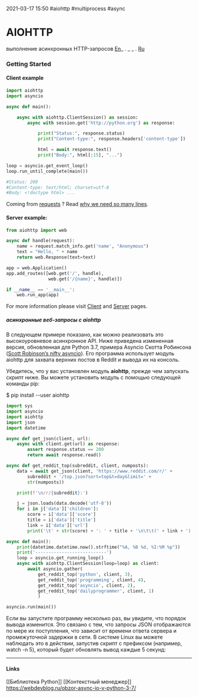 2021-03-17 15:50
#aiohttp #multiprocess #async
# AIOHTTP
выполнение асинхронных HTTP-запросов
[En](https://docs.aiohttp.org/en/stable/#welcome-to-aiohttp "Permalink to this headline")_ . _ _ . [Ru](https://pythonist.ru/rukovodstvo-po-sozdaniyu-api-zaprosov-v-python/)

### Getting Started[](https://docs.aiohttp.org/en/latest/index.html#getting-started "Permalink to this headline")
#### Client example[](https://docs.aiohttp.org/en/latest/index.html#client-example "Permalink to this headline")
```py
import aiohttp
import asyncio

async def main():

    async with aiohttp.ClientSession() as session:
        async with session.get('http://python.org') as response:

            print("Status:", response.status)
            print("Content-type:", response.headers['content-type'])

            html = await response.text()
            print("Body:", html[:15], "...")

loop = asyncio.get_event_loop()
loop.run_until_complete(main())

#Status: 200
#Content-type: text/html; charset=utf-8
#Body: <!doctype html> ...
```

Coming from [requests](https://docs.aiohttp.org/en/latest/glossary.html#term-requests) ? Read [why we need so many lines](https://docs.aiohttp.org/en/latest/http_request_lifecycle.html#aiohttp-request-lifecycle).

#### Server example:[](https://docs.aiohttp.org/en/latest/index.html#server-example "Permalink to this headline")
```py
from aiohttp import web

async def handle(request):
    name = request.match_info.get('name', "Anonymous")
    text = "Hello, " + name
    return web.Response(text=text)

app = web.Application()
app.add_routes([web.get('/', handle),
                web.get('/{name}', handle)])

if __name__ == '__main__':
    web.run_app(app)
```
For more information please visit [Client](https://docs.aiohttp.org/en/latest/client.html#aiohttp-client) and [Server](https://docs.aiohttp.org/en/latest/web.html#aiohttp-web) pages.

##### асинхронные веб-запросы с aiohttp

В следующем примере показано, как можно реализовать это высокоуровневое асинхронное API. Ниже приведена измененная версия, обновленная для Python 3.7, примера Asyncio Скотта Робинсона ([Scott Robinson’s nifty asyncio](https://stackabuse.com/python-async-await-tutorial/)). Его программа использует модуль aiohttp для захвата верхних постов в Reddit и вывода их на консоль.

Убедитесь, что у вас установлен модуль **aiohttp**, прежде чем запускать скрипт ниже. Вы можете установить модуль с помощью следующей команды pip:

$ pip install --user aiohttp
```py
import sys  
import asyncio  
import aiohttp  
import json  
import datetime

async def get_json(client, url):  
    async with client.get(url) as response:
        assert response.status == 200
        return await response.read()

async def get_reddit_top(subreddit, client, numposts):  
    data = await get_json(client, 'https://www.reddit.com/r/' + 
        subreddit + '/top.json?sort=top&t=day&limit=' +
        str(numposts))

    print(f'\n/r/{subreddit}:')

    j = json.loads(data.decode('utf-8'))
    for i in j['data']['children']:
        score = i['data']['score']
        title = i['data']['title']
        link = i['data']['url']
        print('\t' + str(score) + ': ' + title + '\n\t\t(' + link + ')')

async def main():  
    print(datetime.datetime.now().strftime("%A, %B %d, %I:%M %p"))
    print('---------------------------')
    loop = asyncio.get_running_loop()  
    async with aiohttp.ClientSession(loop=loop) as client:
        await asyncio.gather(
            get_reddit_top('python', client, 3),
            get_reddit_top('programming', client, 4),
            get_reddit_top('asyncio', client, 2),
            get_reddit_top('dailyprogrammer', client, 1)
            )

asyncio.run(main())
```
Если вы запустите программу несколько раз, вы увидите, что порядок вывода изменится. Это связано с тем, что запросы JSON отображаются по мере их поступления, что зависит от времени ответа сервера и промежуточной задержки в сети. В системе Linux вы можете наблюдать это в действии, запустив скрипт с префиксом (например, watch -n 5), который будет обновлять вывод каждые 5 секунд:
_____________
#### Links
[[Библиотека Python]] [[Контекстный менеджер]]
https://webdevblog.ru/obzor-async-io-v-python-3-7/